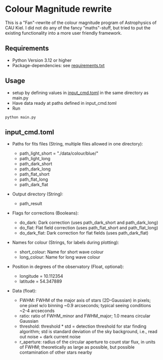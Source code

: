# Colour Magnitude rewrite

This is a "Fan"-rewrite of the colour magnitude program of Astrophysics of CAU Kiel.
I did not do any of the fancy "maths"-stuff, but tried to put the existing functionality into a more user friendly
framework.

## Requirements

- Python Version 3.12 or higher
- Package-dependencies: see [requirements.txt](requirements.txt)

## Usage

- setup by defining values in [input_cmd.toml](input_cmd.toml) in the same directory as main.py
- Have data ready at paths defined in input_cmd.toml
- Run
```shell
python main.py
```

## input_cmd.toml

- Paths for fits files (String, multiple files allowed in one directory):
  - path_light_short = "./data/colour/blue/"
  - path_light_long
  - path_dark_short
  - path_dark_long
  - path_flat_short
  - path_flat_long
  - path_dark_flat

- Output directory (String):
  - path_result

- Flags for corrections (Booleans):
  - do_dark: Dark correction (uses path_dark_short and path_dark_long)
  - do_flat: Flat field correction (uses path_flat_short and path_flat_long)
  - do_dark_flat: Dark correction for flat fields (uses path_dark_flat)

- Names for colour (Strings, for labels during plotting):
  - short_colour: Name for short wave colour
  - long_colour: Name for long wave colour

- Position in degrees of the observatory (Float, optional):
  - longitude = 10.112354
  - latitude  = 54.347889

- Data (float):
  - FWHM: FWHM of the major axis of stars (2D-Gaussian) in pixels; one pixel w/o binning ~0.9 arcseconds; typical seeing conditions ~2-4 arcseconds
  - ratio: ratio of FWHM_minor and FWHM_major; 1.0 means circular Gaussian
  - threshold: threshold * std = detection threshold for star finding algorithm; std is standard deviation of the sky background, i.e., read out noise + dark current noise
  - r_aperture: radius of the circular aperture to count star flux, in units of FWHM; theoretically as large as possible, but possible contamination of other stars nearby
